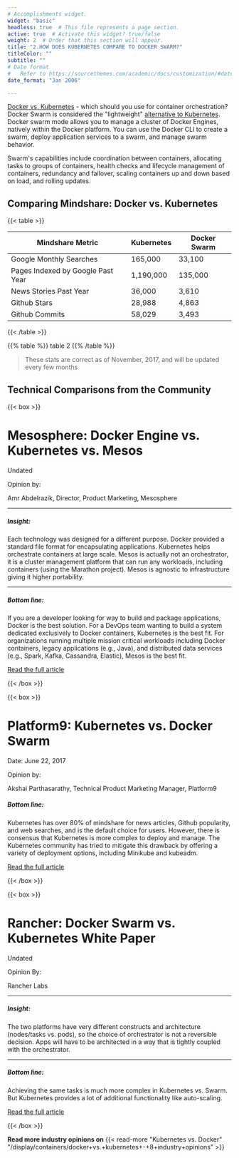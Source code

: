 ```yaml
---
# Accomplishments widget.
widget: "basic"  
headless: true  # This file represents a page section.
active: true  # Activate this widget? true/false
weight: 2  # Order that this section will appear.
title: "2.HOW DOES KUBERNETES COMPARE TO DOCKER SWARM?"
titleColor: ""
subtitle: ""
# Date format
#   Refer to https://sourcethemes.com/academic/docs/customization/#date-format
date_format: "Jan 2006"

---
```

[Docker vs. Kubernetes](/display/containers/Docker+vs.+Kubernetes+-+8+Industry+Opinions) - which should you use for container orchestration? Docker Swarm is considered the "lightweight" [alternative to Kubernetes](/display/containers/Kubernetes+Alternatives). Docker swarm mode allows you to manage a cluster of Docker Engines, natively within the Docker platform. You can use the Docker CLI to create a swarm, deploy application services to a swarm, and manage swarm behavior.  


Swarm's capabilities include coordination between containers, allocating tasks to groups of containers, health checks and lifecycle management of containers, redundancy and failover, scaling containers up and down based on load, and rolling updates.

## Comparing Mindshare: Docker vs. Kubernetes

{{< table >}}

| Mindshare Metric | Kubernetes     |  Docker Swarm |
|--------|--------------|---|
|   Google Monthly Searches	  | 165,000 | 33,100  |
|   Pages Indexed by Google Past Year	 |       1,190,000	 |  135,000 |
|     News Stories Past Year	   |    36,000          | 3,610  |
|    Github Stars	    |       28,988       |  4,863 |
|    Github Commits		    |  58,029            |  3,493 |

{{< /table >}}

{{% table %}} table 2 {{% /table %}}

> These stats are correct as of November, 2017, and will be updated every few months

## Technical Comparisons from the Community


{{< box >}}

# Mesosphere: Docker Engine vs. Kubernetes vs. Mesos


Undated

Opinion by: <br> 

Amr Abdelrazik, Director, Product Marketing, Mesosphere

---

##### Insight:

Each technology was designed for a different purpose. Docker provided a standard file format for encapsulating applications. Kubernetes helps orchestrate containers at large scale. Mesos is actually not an orchestrator, it is a cluster management platform that can run any workloads, including containers (using the Marathon project). Mesos is agnostic to infrastructure giving it higher portability. 

---


##### Bottom line:

If you are a developer looking for way to build and package applications, Docker is the best solution. For a DevOps team wanting to build a system dedicated exclusively to Docker containers, Kubernetes is the best fit. For organizations running multiple mission critical workloads including Docker containers, legacy applications (e.g., Java), and distributed data services (e.g., Spark, Kafka, Cassandra, Elastic), Mesos is the best fit. 


[Read the full article]([https://link](https://mesosphere.com/blog/docker-vs-kubernetes-vs-apache-mesos/))

{{< /box >}}

{{< box >}}

# Platform9: Kubernetes vs. Docker Swarm

Date:
June 22, 2017

Opinion by: 

Akshai Parthasarathy, Technical Product Marketing Manager, Platform9


##### Bottom line:

Kubernetes has over 80% of mindshare for news articles, Github popularity, and web searches, and is the default choice for users. However, there is consensus that Kubernetes is more complex to deploy and manage. The Kubernetes community has tried to mitigate this drawback by offering a variety of deployment options, including Minikube and kubeadm.

[Read the full article]([href="https://platform9.com/blog/kubernetes-docker-swarm-compared/")
 
{{< /box >}}

{{< box >}}

# Rancher: Docker Swarm vs. Kubernetes White Paper

Undated

Opinion By: 

Rancher Labs

---

##### Insight: 

The two platforms have very different constructs and architecture (nodes/tasks vs. pods), so the choice of orchestrator is not a reversible decision. Apps will have to be architected in a way that is tightly coupled with the orchestrator.

---

##### Bottom line:

Achieving the same tasks is much more complex in Kubernetes vs. Swarm. But Kubernetes provides a lot of additional functionality like auto-scaling.

[Read the full article]([href="https://platform9.com/blog/kubernetes-docker-swarm-compared/")


{{< /box >}}

**Read more industry opinions on** {{< read-more "Kubernetes vs. Docker" "/display/containers/docker+vs.+kubernetes+-+8+industry+opinions"  >}}


